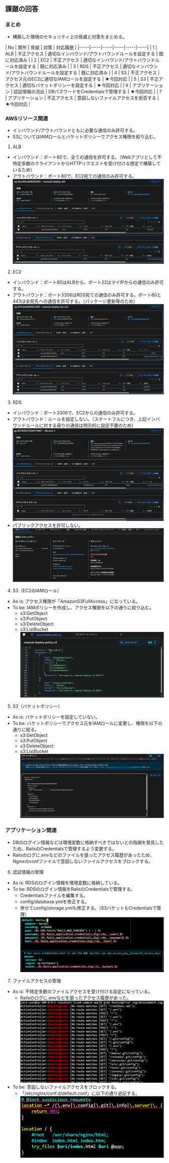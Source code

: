 ## 課題の回答

### まとめ
- 構築した環境のセキュリティ上の脅威と対策をまとめる。

| No | 箇所 | 脅威 | 対策 | 対応履歴 |
|-----|-----|-----|-----|-----|-----|
| 1 | ALB | 不正アクセス | 適切なインバウンド/アウトバウンドルールを設定する | 既に対応済み |
| 2 | EC2 | 不正アクセス | 適切なインバウンド/アウトバウンドルールを設定する | 既に対応済み |
| 3 | RDS | 不正アクセス | 適切なインバウンド/アウトバウンドルールを設定する | 既に対応済み |
| 4 | S3  | 不正アクセス | アクセス元のEC2に適切なIAMロールを設定する | ★今回対応 |
| 5 | S3  | 不正アクセス | 適切なバケットポリシーを設定する | ★今回対応 |
| 6 | アプリケーション | 認証情報の流出 | DBパスワードをCredentialsで管理する  | ★今回対応 |
| 7 | アプリケーション | 不正アクセス | 意図しないファイルアクセスを拒否する | ★今回対応 |


### AWSリソース関連
- インバウンド/アウトバウンドともに必要な通信のみ許可する。
- S3についてはIAMロールとバケットポリシーでアクセス権限を絞り込む。

1. ALB
- インバウンド：ポート80で、全ての通信を許可する。（Webアプリとして不特定多数のクライアントからHTTPリクエストを受け付ける想定で構築しているため）
- アウトバウンド：ポート80で、EC2宛ての通信のみ許可する。
![ALB](images/1_alb.png)

2. EC2
- インバウンド：ポート80はALBから、ポート22はマイIPからの通信のみ許可する。
- アウトバウンド：ポート3306はRDS宛ての通信のみ許可する。ポート80と443は全宛先への通信を許可する。（パッケージ更新等のため）
![EC2](images/2_ec2.png)

3. RDS
- インバウンド：ポート3306で、EC2からの通信のみ許可する。
- アウトバウンド：ルールを設定しない。（ステートフルにつき、上記インバウンドルールに対する戻りの通信は明示的に設定不要のため）
![RDS](images/3_rds.png)
- パブリックアクセスを許可しない。
![RDS-access](images/4_rds.png)

4. S3（EC2のIAMロール）
- As is: アクセス権限が「AmazonS3FullAccess」になっている。
- To be: IAMポリシーを作成し、アクセス権限を以下の通りに絞り込む。
  - s3:GetObject
  - s3:PutObject
  - s3:DeleteObject
  - s3:ListBucket
![S3-IAM](images/5_s3.png)

5. S3（バケットポリシー）
- As is: バケットポリシーを設定していない。
- To be: バケットポリシーでアクセス元をIAMロールに変更し、権限を以下の通りに絞る。
  - s3:GetObject
  - s3:PutObject
  - s3:DeleteObject
  - s3:ListBucket
![S3-Bucket](images/6_s3.png)


### アプリケーション関連
- DBのログイン情報などは環境変数に格納すべきではないとの指摘を発見したため、RailsのCredentialsで管理するよう変更する。
- Railsのログに.envなどのファイルを狙ったアクセス履歴があったため、Nginxのconfファイルで意図しないファイルアクセスをブロックする。

6. 認証情報の管理
- As is: RDSのログイン情報を環境変数に格納している。
- To be: RDSのログイン情報をRailsのCredentialsで管理する。
  - Credentialsファイルを編集する。
  - config/database.ymlを修正する。
  - 併せてconfig/storage.ymlも修正する。（S3バケットもCredentialsで管理）
![Secrets](images/7_credential.png)

7. ファイルアクセスの管理
- As is: 不特定多数のファイルアクセスを受け付ける設定になっている。
  - Railsのログに.envなどを狙ったアクセス履歴があった。
![Nginx-log](images/8_nginx.png)
- To be: 意図しないファイルアクセスをブロックする。
  - 「/etc/nginx/conf.d/default.conf」に以下の通り追記する。
![Nginx](images/9_nginx.png)

